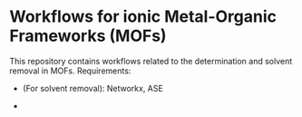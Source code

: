 # Workflows for ionic Metal-Organic Frameworks (MOFs)

This repository contains workflows related to the determination and solvent removal in MOFs.
Requirements:
  - (For solvent removal): Networkx, ASE

  - 
